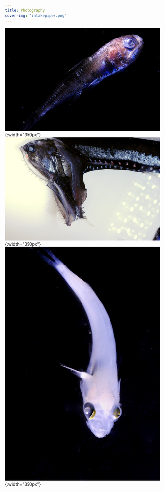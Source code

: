 ```yaml
---
title: Photography
cover-img: "intakepipes.png"
---
```


![fish](photography_page/DSC_2477.jpg){:width="350px"}
![chompy](photography_page/DSC_2372.jpg){:width="350px"}
![whitefish](photography_page/DSC_2849.jpg){:width="350px"}
